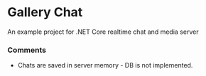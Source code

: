 # Gallery Chat

An example project for .NET Core realtime chat and media server

### Comments

* Chats are saved in server memory - DB is not implemented.
